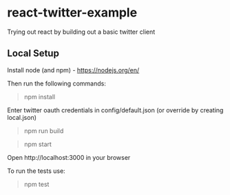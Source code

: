 # react-twitter-example
Trying out react by building out a basic twitter client

## Local Setup ##
Install node (and npm) - https://nodejs.org/en/

Then run the following commands:
> npm install

Enter twitter oauth credentials in config/default.json (or override by creating local.json)

> npm run build

> npm start

Open http://localhost:3000 in your browser


To run the tests use:
> npm test